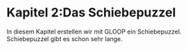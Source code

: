 # Kapitel 2:Das Schiebepuzzel

In diesem Kapitel erstellen wir mit GLOOP ein Schiebepuzzel. Schiebepuzzel gibt es schon sehr lange.